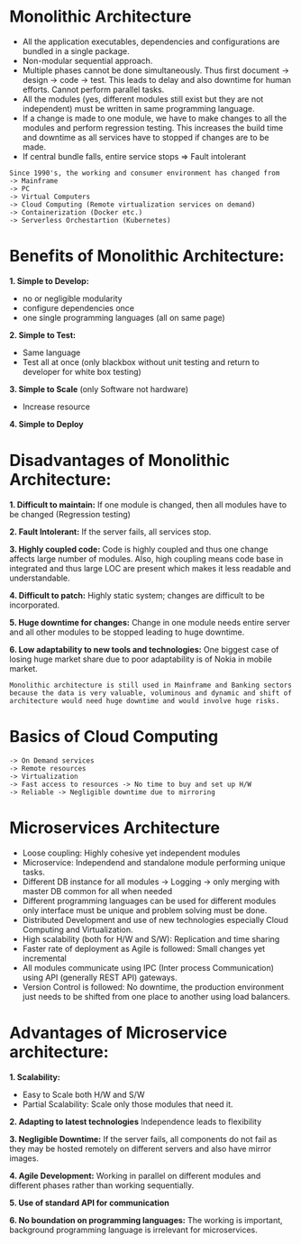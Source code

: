 # Monolithic Architecture 

* All the application executables, dependencies and configurations are bundled in a single package.
* Non-modular sequential approach.
* Multiple phases cannot be done simultaneously. Thus first document -> design -> code -> test.
This leads to delay and also downtime for human efforts.
Cannot perform parallel tasks.
* All the modules (yes, different modules still exist but they are not independent) must be written in same programming language.
* If a change is made to one module, we have to make changes to all the modules and perform regression testing.
This increases the build time and downtime as all services have to stopped if changes are to be made.
* If central bundle falls, entire service stops => Fault intolerant

```
Since 1990's, the working and consumer environment has changed from
-> Mainframe
-> PC
-> Virtual Computers
-> Cloud Computing (Remote virtualization services on demand)
-> Containerization (Docker etc.)
-> Serverless Orchestartion (Kubernetes)
```

# Benefits of Monolithic Architecture:

**1. Simple to Develop:**
* no or negligible modularity
* configure dependencies once
* one single programming languages (all on same page)

**2. Simple to Test:**
* Same language
* Test all at once (only blackbox without unit testing and return to developer for white box testing)

**3. Simple to Scale** (only Software not hardware)
* Increase resource

**4. Simple to Deploy**

# Disadvantages of Monolithic Architecture:

**1. Difficult to maintain:** If one module is changed, then all modules have to be changed (Regression testing)

**2. Fault Intolerant:** If the server fails, all services stop.

**3. Highly coupled code:** Code is highly coupled and thus one change affects large number of modules.
Also, high coupling means code base in integrated and thus large LOC are present which makes it less readable and understandable.

**4. Difficult to patch:** Highly static system; changes are difficult to be incorporated.

**5. Huge downtime for changes:** Change in one module needs entire server and all other modules to be stopped leading to huge downtime.

**6. Low adaptability to new tools and technologies:** One biggest case of losing huge market share due to poor adaptability is of Nokia in mobile market.

```
Monolithic architecture is still used in Mainframe and Banking sectors because the data is very valuable, voluminous and dynamic and shift of architecture would need huge downtime and would involve huge risks.
```

# Basics of Cloud Computing

```
-> On Demand services
-> Remote resources
-> Virtualization
-> Fast access to resources -> No time to buy and set up H/W
-> Reliable -> Negligible downtime due to mirroring
```

# Microservices Architecture

* Loose coupling: Highly cohesive yet independent modules
* Microservice: Independend and standalone module performing unique tasks.
* Different DB instance for all modules -> Logging -> only merging with master DB common for all when needed
* Different programming languages can be used for different modules only interface must be unique and problem solving must be done.
* Distributed Development and use of new technologies especially Cloud Computing and Virtualization.
* High scalability (both for H/W and S/W): Replication and time sharing
* Faster rate of deployment as Agile is followed: Small changes yet incremental
* All modules communicate using IPC (Inter process Communication) using API (generally REST API) gateways.
* Version Control is followed: No downtime, the production environment just needs to be shifted from one place to another using load balancers.

# Advantages of Microservice architecture:

**1. Scalability:**
* Easy to Scale both H/W and S/W
* Partial Scalability: Scale only those modules that need it.

**2. Adapting to latest technologies** Independence leads to flexibility

**3. Negligible Downtime:** If the server fails, all components do not fail as they may be hosted remotely on different servers and also have mirror images.

**4. Agile Development:** Working in parallel on different modules and different phases rather than working sequentially.

**5. Use of standard API for communication**

**6. No boundation on programming languages:** The working is important, background programming language is irrelevant for microservices.


